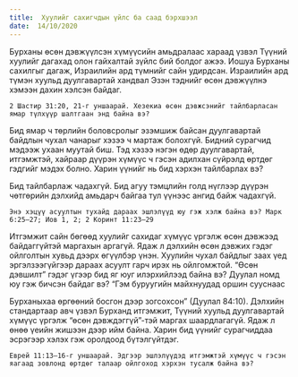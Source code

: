 ```yaml
---
title:  Хуулийг сахигчдын үйлс ба саад бэрхшээл
date:  14/10/2020
---
```


Бурханы өсөн дэвжүүлсэн хүмүүсийн амьдралаас хараад үзвэл Түүний хуулийг дагахад олон гайхалтай зүйлс бий болдог ажээ. Иошуа Бурханы сахилгыг дагаж, Израилийн ард түмнийг сайн удирдсан. Израилийн ард түмэн хуульд дуулгавартай хандвал Эзэн тэднийг өсөн дэвжүүлнэ хэмээн дахин хэлсэн байдаг.

`2 Шастир 31:20, 21-г уншаарай. Хезекиа өсөн дэвжсэнийг тайлбарласан ямар түлхүүр шалтгаан энд байна вэ?`

Бид ямар ч төрлийн боловсролыг эзэмшиж байсан дуулгавартай байдлын чухал чанарыг хэзээ ч мартаж болохгүй. Бидний сурагчид мэдээж ухаан муутай биш. Тэд хэзээ нэгэн өдөр дуулгавартай, итгэмжтэй, хайраар дүүрэн хүмүүс ч гэсэн адилхан сүйрэлд өртдөг гэдгийг мэдэх болно. Харин үүнийг нь бид хэрхэн тайлбарлах вэ?

Бид тайлбарлаж чадахгүй. Бид агуу тэмцлийн голд нүглээр дүүрэн чөтгөрийн дэлхийд амьдарч байгаа тул үүнээс ангид байж чадахгүй.

`Энэ хэцүү асуултын тухайд дараах эшлэлүүд юу гэж хэлж байна вэ? Марк 6:25–27; Иов 1, 2; 2 Коринт 11:23–29`

Итгэмжит сайн бөгөөд хуулийг сахидаг хүмүүс үргэлж өсөн дэвжээд байдаггүйтэй маргахын аргагүй. Ядаж л дэлхийн өсөн дэвжих гэдэг ойлголтын хувьд дээрх өгүүлбэр үнэн. Хуулийн чухал байдлыг заах үед эргэлзээгүйгээр дараах асуулт гарч ирэх нь ойлгомжтой. “Өсөн дэвшилт” гэдэг үгээр бид яг юуг илэрхийлээд байна вэ? Дуулал номд юу гэж бичсэн байдаг вэ? “Гэм буруугийн майхнуудад оршин сууснаас

Бурханыхаа өргөөний босгон дээр зогсохсон” (Дуулал 84:10). Дэлхийн стандартаар авч үзвэл Бурханд итгэмжит, Түүний хуульд дуулгавартай хүмүүс үргэлж “өсөн дэвждэггүй”-тэй маргах шаардлагагүй. Ядаж л өнөө үеийн жишээн дээр ийм байна. Харин бид үүнийг сурагчиддаа эсрэгээр хэлэх гэж оролдоод бүтэлгүйтдэг.

`Еврей 11:13–16-г уншаарай. Эдгээр эшлэлүүдэд итгэмжтэй хүмүүс ч гэсэн яагаад зовлонд өртдөг талаар ойлгоход хэрхэн тусалж байна вэ?`